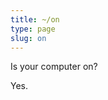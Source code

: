```yaml
---
title: ~/on
type: page
slug: on
---
```


Is your computer on?

<p style={{ fontSize: '2em' }}>Yes.</p>
